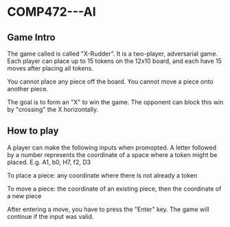 # COMP472---AI

## Game Intro

The game called is called "X-Rudder". It is a two-player, adversarial game. 
Each player can place up to 15 tokens on the 12x10 board, and each have 15 moves after placing all tokens. 

You cannot place any piece off the board.
You cannot move a piece onto another piece.

The goal is to form an "X" to win the game. 
The opponent can block this win by "crossing" the X horizontally.


## How to play

A player can make the following inputs when promopted.
A letter followed by a number represents the coordinate of a space where a token might be placed.
E.g. A1, b0, H7, f2, D3

To place a piece: any coordinate where there is not already a token

To move a piece: the coordinate of an existing piece, then the coordinate of a new piece

After entering a move, you have to press the "Enter" key. 
The game will continue if the input was valid.
